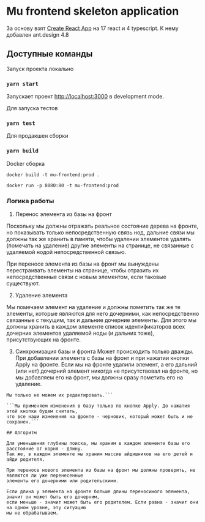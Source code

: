 # Mu frontend skeleton application

За основу взят [Create React App](https://github.com/facebook/create-react-app) на 17 react и 4 typescript.
К нему добавлен ant.design 4.8

## Доступные команды

Запуск проекта локально

### `yarn start`

Запускает проект [http://localhost:3000](http://localhost:3000) в development mode.

Для запуска тестов

### `yarn test`

Для продакшен сборки

### `yarn build`

Docker сборка

`docker build -t mu-frontend:prod .`

`docker run -p 8080:80 -t mu-frontend:prod`

### Логика работы

1. Перенос элемента из базы на фронт

Поскольку мы должны отражать реальное состояние дерева на фронте, но показывать только непосредственную связь нод,
дальние связи мы должны так же хранить в памяти, чтобы удалении элементов удалять (помечать на удаление)
другие элементы на странице, не связанные с удаляемой нодой непосредственной связью.

При переносе элемента из базы на фронт мы вынуждены перестраивать элементы на странице,
чтобы отразить их непосредственные связи с новым элементом, если таковые существуют.

2. Удаление элемента

Мы помечаем элемент на удаление и должны пометить так же те элементы, которые являются для него дочерними,
как непосредственно связанные с текущим, так и дальние дочерние элементы.
Для этого мы должны хранить в каждом элементе список идентификаторов
всех дочерних элементов удаляемой ноды (и дальних тоже), присутствующих на фронте.

3. Синхронизация базы и фронта
Может происходить только дважды. При добавлении элемента с базы на фронт и при нажатии кнопки Apply на фронте.
Если мы на фронте удалили элемент, а его дальний (или нет) дочерний элемент
никогда не присутствовал на фронте, но мы добавляем его на фронт, мы должны сразу пометить его на удаление.

```В условии задачи нет запрета на перенос на фронт удаленных элементов. 
Мы только не можем их редактировать.```

```Мы применяем изменения в базу только по кнопке Apply. До нажатия этой кнопки будем считать,
что все наши изменения на фронте - черновик, который может быть и не сохранен.```

## Алгоритм

Для уменьшения глубины поиска, мы храним в каждом элементе базы его расстояние от корня - длину.
Так же, в каждом элементе мы храним массив айдишников на его детей и айди родителя.

При переносе нового элемента из базы на фронт мы должны проверить, не являются ли уже перенесенные
элементы его дочерними или родительскими.

Если длина у элемента на фронте больше длины переносимого элемента, значит он может быть его дочерним,
если меньше - значит может быть его родителем. Если равна - значит они на одном уровне, эту ситуацию
мы не обрабатываем.

